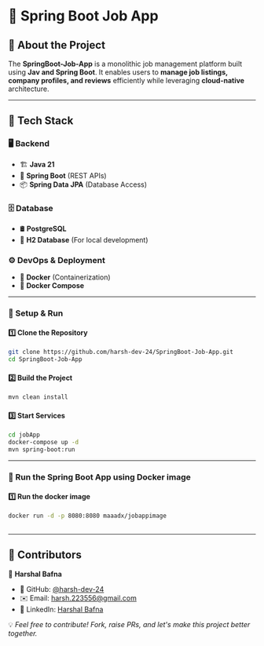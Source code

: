 # 🚀 Spring Boot Job App

## 🌟 About the Project

The **SpringBoot-Job-App** is a monolithic job management platform built using **Jav and Spring Boot**. It enables users to **manage job listings, company profiles, and reviews** efficiently while leveraging **cloud-native** architecture.

---

## 🚀 Tech Stack

### 🖥️ **Backend**
- 🏗 **Java 21**
- 🚀 **Spring Boot** (REST APIs)
- 📦 **Spring Data JPA** (Database Access)

### 🗄️ **Database**
- 🛢 **PostgreSQL**
- 💾 **H2 Database** (For local development)

### ⚙️ **DevOps & Deployment**
- 🐳 **Docker** (Containerization)
- 📌 **Docker Compose**

---

### 🔧 Setup & Run

#### 1️⃣ Clone the Repository
```sh
git clone https://github.com/harsh-dev-24/SpringBoot-Job-App.git
cd SpringBoot-Job-App
```

#### 2️⃣ Build the Project
```sh
mvn clean install
```

#### 3️⃣ Start Services
```sh
cd jobApp
docker-compose up -d
mvn spring-boot:run
```
---

### 🔧 Run the Spring Boot App using Docker image
#### 1️⃣ Run the docker image
```sh
docker run -d -p 8080:8080 maaadx/jobappimage
		
```
---

## 👥 Contributors

👤 **Harshal Bafna**  
- 🚀 GitHub: [@harsh-dev-24](https://github.com/harsh-dev-24)  
- ✉️ Email: [harsh.223556@gmail.com](mailto:harsh.223556@gmail.com)  
- 🔗 LinkedIn: [Harshal Bafna](https://www.linkedin.com/in/harshal-bafna-61343a241/)  

💡 _Feel free to contribute! Fork, raise PRs, and let's make this project better together._  
